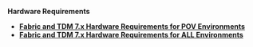 <strong>Hardware Requirements<strong>

<ul>      
<li>
<a href="/articles/98_maintenance_and_operational/Hardware/1_POV_Environments/00_hardware_requirements_for_POV.md">Fabric and TDM 7.x Hardware Requirements for POV Environments</a></li>
<li>
<a href="/articles/98_maintenance_and_operational/Hardware/2_All_Environments/01_hardware_requirements_introduction.md">Fabric and TDM 7.x Hardware Requirements for ALL Environments</a></li>
	  
</ul>


